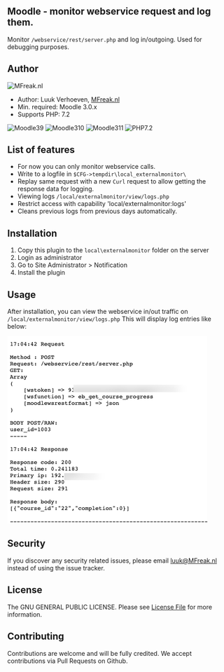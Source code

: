## Moodle - monitor webservice request and log them.
Monitor `/webservice/rest/server.php` and log in/outgoing. Used for debugging purposes.

## Author
![MFreak.nl](https://mfreak.nl/logo_small.png)

* Author: Luuk Verhoeven, [MFreak.nl](https://MFreak.nl/)
* Min. required: Moodle 3.0.x
* Supports PHP: 7.2

![Moodle39](https://img.shields.io/badge/moodle-3.9-brightgreen.svg)
![Moodle310](https://img.shields.io/badge/moodle-3.10-brightgreen.svg)
![Moodle311](https://img.shields.io/badge/moodle-3.11-brightgreen.svg)
![PHP7.2](https://img.shields.io/badge/PHP-7.2-brightgreen.svg)

## List of features
- For now you can only monitor webservice calls.
- Write to a logfile in `$CFG->tempdir\local_externalmonitor\`
- Replay same request with a new `Curl` request to allow getting the response data for logging.
- Viewing logs `/local/externalmonitor/view/logs.php`
- Restrict access with capability 'local/externalmonitor:logs'
- Cleans previous logs from previous days automatically.


## Installation
1.  Copy this plugin to the `local\externalmonitor` folder on the server
2.  Login as administrator
3.  Go to Site Administrator > Notification
4.  Install the plugin

## Usage

After installation, you can view the webservice in/out traffic on `/local/externalmonitor/view/logs.php`
This will display log entries like below:

![](pix/screen.png)

## Security

If you discover any security related issues, please email [luuk@MFreak.nl](mailto:luuk@MFreak.nl) instead of using the issue tracker.

## License

The GNU GENERAL PUBLIC LICENSE. Please see [License File](LICENSE) for more information.

## Contributing

Contributions are welcome and will be fully credited. We accept contributions via Pull Requests on Github.
